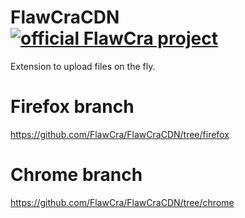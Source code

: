 # FlawCraCDN [![official FlawCra project](https://flawcra.cc/img/badges/official_flat.svg)](https://github.com/FlawCra)
 Extension to upload files on the fly.

# Firefox branch
 https://github.com/FlawCra/FlawCraCDN/tree/firefox
 
# Chrome branch
 https://github.com/FlawCra/FlawCraCDN/tree/chrome
